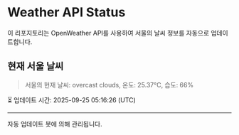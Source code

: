 
# Weather API Status

이 리포지토리는 OpenWeather API를 사용하여 서울의 날씨 정보를 자동으로 업데이트합니다.

## 현재 서울 날씨
> 서울의 현재 날씨: overcast clouds, 온도: 25.37°C, 습도: 66%

⏳ 업데이트 시간: 2025-09-25 05:16:26 (UTC)

---
자동 업데이트 봇에 의해 관리됩니다.
